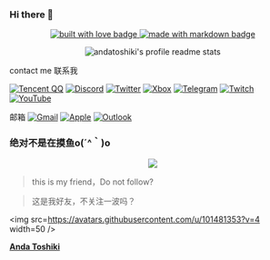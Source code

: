 ### Hi there 👋
 <!--小图标 -->
<p align="center">
  <a href="https://github.com/DTpeel" target="_blank" rel="noopener noreferrer">
    <img src="https://forthebadge.com/images/badges/built-with-love.svg" alt="built with love badge" />
 </a>
  <a href="https://github.com/DTpeel" target="_blank" rel="noopener noreferrer">
    <img src="https://forthebadge.com/images/badges/made-with-markdown.svg" alt="made with markdown badge" />
 </a>
    </a>


</p>
<p align="center">
    <img src="https://stats.toshiki.top/api?show_bg=1&username=DTpeel" alt="andatoshiki's profile readme stats"></img>
</p>

contact me
联系我

[![Tencent QQ](https://img.shields.io/badge/Tencent%23QQ-%2312B7F5?style=for-the-badge&logo=tencentqq&logoColor=white)](https://qm.qq.com/cgi-bin/qm/qr?k=EPj0mfp9EVqE5QFH6K5uUxA6xxgoex5h&noverify=0)
[![Discord](https://img.shields.io/badge/%3CServer%3E-%237289DA.svg?style=for-the-badge&logo=discord&logoColor=white)](https://discord.gg/HUA3sR9eHt)
[![Twitter](https://img.shields.io/badge/Twitter-%231DA1F2.svg?style=for-the-badge&logo=Twitter&logoColor=white)](https://twitter.com/chenskiro)
[![Xbox](https://img.shields.io/badge/Xbox-%23107C10.svg?style=for-the-badge&logo=Xbox&logoColor=white)]()
[![Telegram](https://img.shields.io/badge/Telegram-2CA5E0?style=for-the-badge&logo=telegram&logoColor=white)](https://t.me/chenskiro)
[![Twitch](https://img.shields.io/badge/Twitch-%239146FF.svg?style=for-the-badge&logo=Twitch&logoColor=white)](https://twitch.tv/chenskiro)
[![YouTube](https://img.shields.io/badge/YouTube-%23FF0000.svg?style=for-the-badge&logo=YouTube&logoColor=white)](https://m.youtube.com/channel/UCQsIQ8uX5gUAQlB3FTSzBMQ)


邮箱
[![Gmail](https://img.shields.io/badge/Gmail-D14836?style=for-the-badge&logo=gmail&logoColor=white)](mailto:chenskinn@gmail.com)
[![Apple](https://img.shields.io/badge/Apple-%23000000.svg?style=for-the-badge&logo=apple&logoColor=white)](mailto:chen_skin@icloud.com)
[![Outlook](https://img.shields.io/badge/Microsoft_Outlook-0078D4?style=for-the-badge&logo=microsoft-outlook&logoColor=white)](mailto:chenskiro@outlook.com)


### 绝对不是在摸鱼o(´^｀)o 

<div align="center"> <img src="https://activity-graph.herokuapp.com/graph?username=DTpeel&theme=xcode" /> </div>



> this is my friend，Do not follow?

> 这是我好友，不关注一波吗？

<img src=https://avatars.githubusercontent.com/u/101481353?v=4 width=50 />

**[Anda Toshiki](https://github.com/andatoshiki)**

<!--


**DTpeel/DTpeel** is a ✨ _special_ ✨ repository because its `README.md` (this file) appears on your GitHub profile.

Here are some ideas to get you started:

- 🔭 I’m currently working on ...
- 🌱 I’m currently learning ...
- 👯 I’m looking to collaborate on ...
- 🤔 I’m looking for help with ...
- 💬 Ask me about ...
- 📫 How to reach me: ...
- 😄 Pronouns: ...
- ⚡ Fun fact: ...
-->
